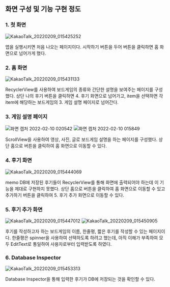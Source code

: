 ## 화면 구성 및 기능 구현 정도
### 1. 첫 화면
![KakaoTalk_20220209_015425252](https://user-images.githubusercontent.com/86220363/153037175-f6c0d925-0896-4f4e-bfb7-c0ed08a6329e.png)

앱을 실행시키면 처음 나오는 페이지이다. 시작하기 버튼을 두어 버튼을 클릭하면 홈 화면으로 넘어가게 했다.

### 2. 홈 화면
![KakaoTalk_20220209_015431133](https://user-images.githubusercontent.com/86220363/153037184-35099972-0a82-4331-8ed6-1f355ba4b84e.png)

RecyclerView를 사용하여 보드게임의 종류와 간단한 설명을 보여주는 페이지를 구성했다. 상단 나의 후기 버튼을 클릭하면 4. 후기 화면으로 넘어가고, item을 선택하면 각 item에 해당하는 보드게임의 3. 게임 설명 페이지로 넘어간다.

### 3. 게임 설명 페이지
![화면 캡처 2022-02-10 020542](https://user-images.githubusercontent.com/86220363/153252220-462a1df8-5b78-4a2d-8aee-de8e7a2fa4eb.png) ![화면 캡처 2022-02-10 015849](https://user-images.githubusercontent.com/86220363/153252228-0cc1eb6e-017a-4759-a8ed-8d3e6e246695.png)

ScrollView을 사용하여 영상, 사진, 글로 보드게임 설명을 하는 페이지를 구성했다. 상단 홈으로 버튼을 클릭하여 홈 화면으로 이동할 수 있다.

### 4. 후기 화면
![KakaoTalk_20220209_015444069](https://user-images.githubusercontent.com/86220363/153037223-4febda13-639a-430f-92ba-bf19b5e939dd.png)

memo DB에 저장된 후기들이 RecyclerView를 통해 화면에 출력되어야 하는데 이 기능을 제대로 구현하지 못했다. 상단 홈으로 버튼을 클릭하여 홈 화면으로 이동할 수 있고 추가하기 버튼을 클릭하여 5. 후기 추가 화면으로 이동할 수 있다.

### 5. 후기 추가 화면
![KakaoTalk_20220209_015447012](https://user-images.githubusercontent.com/86220363/153037243-28f76119-271b-43d3-980e-81bff5b32697.png) ![KakaoTalk_20220209_015450905](https://user-images.githubusercontent.com/86220363/153037251-0bcc6ec1-1ee2-418f-aed1-6551d6edb3d4.png)

후기를 작성하고자 하는 보드게임의 이름, 한줄평, 짧은 후기를 작성할 수 있는 페이지이다. 한줄평은 spinner을 사용하여 선택하도록 하려고 했는데, 아직 이해가 부족하여 모두 EditText로 통일하여 사용자로부터 입력받도록 하였다.

### 6. Database Inspector
![KakaoTalk_20220209_015453313](https://user-images.githubusercontent.com/86220363/153037260-c51beb5a-b81d-493b-b571-9eacdcfb2751.png)

Database Inspector을 통해 입력한 후기가 DB에 저장되는 것을 확인할 수 있다.
